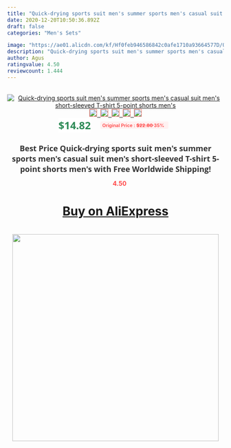 ```yaml
---
title: "Quick-drying sports suit men's summer sports men's casual suit men's short-sleeved T-shirt 5-point shorts men's"
date: 2020-12-20T10:50:36.892Z
draft: false
categories: "Men's Sets"

image: "https://ae01.alicdn.com/kf/Hf0feb946586842c0afe1710a93664577D/Quick-drying-sports-suit-men-s-summer-sports-men-s-casual-suit-men-s-short-sleeved.jpg"
description: "Quick-drying sports suit men's summer sports men's casual suit men's short-sleeved T-shirt 5-point shorts men's"
author: Agus
ratingvalue: 4.50
reviewcount: 1.444
---
```

<br>
<div style="text-align: center;">
<a href="https://s.click.aliexpress.com/e/_9959PX" target="_blank" rel="nofollow noopener noreferrer"><img alt="Quick-drying sports suit men's summer sports men's casual suit men's short-sleeved T-shirt 5-point shorts men's" class="magnifier-image" src="https://ae01.alicdn.com/kf/Hf0feb946586842c0afe1710a93664577D/Quick-drying-sports-suit-men-s-summer-sports-men-s-casual-suit-men-s-short-sleeved.jpg_640x640.jpg">
<br>
<img style="border:1px solid salmon" src="https://ae01.alicdn.com/kf/Hf0feb946586842c0afe1710a93664577D/Quick-drying-sports-suit-men-s-summer-sports-men-s-casual-suit-men-s-short-sleeved.jpg_120x120.jpg">&nbsp;&nbsp;<img style="border:1px solid salmon" src="https://ae01.alicdn.com/kf/H91a2a5ccefb844f991504720e6fc695bd/Quick-drying-sports-suit-men-s-summer-sports-men-s-casual-suit-men-s-short-sleeved.jpg_120x120.jpg">&nbsp;&nbsp;<img style="border:1px solid salmon" src="https://ae01.alicdn.com/kf/Hdd4687e8407a49e19932baff1be9336ez/Quick-drying-sports-suit-men-s-summer-sports-men-s-casual-suit-men-s-short-sleeved.jpg_120x120.jpg">&nbsp;&nbsp;<img style="border:1px solid salmon" src="https://ae01.alicdn.com/kf/H918398bb210b41c186ccad71fff21df17/Quick-drying-sports-suit-men-s-summer-sports-men-s-casual-suit-men-s-short-sleeved.jpg_120x120.jpg">&nbsp;&nbsp;<img style="border:1px solid salmon" src="https://ae01.alicdn.com/kf/Hc0eecd1f0e3c47579204ff4ab269eeb1v/Quick-drying-sports-suit-men-s-summer-sports-men-s-casual-suit-men-s-short-sleeved.jpg_120x120.jpg"></a></div><br0>
<div style="text-align: center;"><span style="background-color: white; border: 0px; box-sizing: border-box; color: seagreen; display: inline-block; font-family: &quot;open sans&quot; , &quot;arial&quot; , &quot;helvetica&quot; , sans-serif , &quot;heiti&quot;; font-size: 24px; font-stretch: inherit; font-weight: 700; line-height: inherit; margin: 0px 10px 0px 0px; padding: 0px; vertical-align: middle;">$14.82 </span>
<span style="background: rgb(255 , 241 , 241); border-radius: 3px; border: 0px; box-sizing: border-box; color: #ff4747; display: inline-block; font-family: inherit; font-size: 12px; font-stretch: inherit; font-style: inherit; font-variant: inherit; font-weight: 600; line-height: inherit; margin: 0px; padding: 2px 5px; transform: scale(0.9); vertical-align: middle;">Original Price : <b style="text-decoration: line-through;">$22.80 </b> 35%&nbsp;&nbsp;</span></div>
<h1 style="color: #333333; display: inline-block; font-family: &quot;open sans&quot; , &quot;arial&quot; , &quot;helvetica&quot; , sans-serif , &quot;heiti&quot;; font-size: 18px; font-stretch: inherit; font-weight: 700; text-align: center;">Best Price Quick-drying sports suit men's summer sports men's casual suit men's short-sleeved T-shirt 5-point shorts men's with Free Worldwide Shipping!</h1>
<div style="color: #ff4747; text-align: center;">
<img src="https://4.bp.blogspot.com/-M0ZcTcb-5uY/XleCXlxnR4I/AAAAAAAAAEc/OrjgMkXV1oMQFaCRZj5HQwOCBcu3w1FegCPcBGAYYCw/s1600/star.png" style="height: 15px;">&nbsp;<b>4.50</b></div>
<div class="button_cont" align="center"><a class="buynow_a" href="https://s.click.aliexpress.com/e/_9959PX" target="_blank" rel="nofollow noopener noreferrer"><H1>Buy on AliExpress</H1></a></div><br>
<div class="separator" style="clear: both; text-align: center;">
<img src="https://lh3.googleusercontent.com/-pTy5HemUv9M/XlePHvY0dAI/AAAAAAAAAE4/0nX5iRUoIWY8eMW9Dpxeirr157OZliDIgCLcBGAsYHQ/s1600/badge.gif" width="480">
</div>
